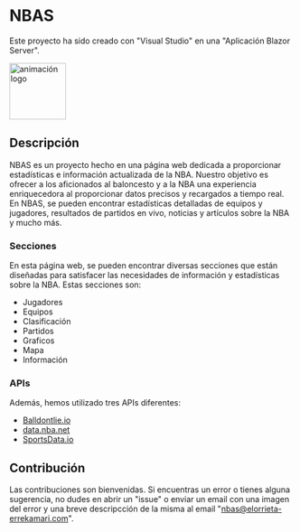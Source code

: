 # NBAS
Este proyecto ha sido creado con "Visual Studio" en una "Aplicación Blazor Server".

<img src="NBA_FINAL_PROJECT/wwwroot/img/logo/Logo_NBAS_3.gif" width="100px" alt="animación logo" />

## Descripción
NBAS es un proyecto hecho en una página web dedicada a proporcionar estadísticas e información actualizada de la NBA. Nuestro objetivo es ofrecer a los aficionados al baloncesto y a la NBA una experiencia enriquecedora al proporcionar datos precisos y recargados a tiempo real. En NBAS, se pueden encontrar estadísticas detalladas de equipos y jugadores, resultados de partidos en vivo, noticias y artículos sobre la NBA y mucho más.

### Secciones
En esta página web, se pueden encontrar diversas secciones que están diseñadas para satisfacer las necesidades de información y estadísticas sobre la NBA. Estas secciones son:
* Jugadores
* Equipos
* Clasificación
* Partidos
* Graficos
* Mapa
* Información

### APIs
 Además, hemos utilizado tres APIs diferentes:
* [Balldontlie.io](https://app.balldontlie.io/)
* [data.nba.net](https://github.com/kshvmdn/nba.js/blob/master/docs/api/DATA.md)
* [SportsData.io](https://sportsdata.io/developers/api-documentation/nba)

## Contribución
Las contribuciones son bienvenidas. Si encuentras un error o tienes alguna sugerencia, no dudes en abrir un "issue" o enviar un email con una imagen del error y una breve descripcción de la misma al email "nbas@elorrieta-errekamari.com".
